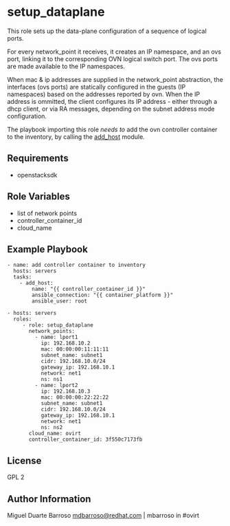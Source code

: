 setup_dataplane
=========

This role sets up the data-plane configuration of a sequence of logical ports.

For every network_point it receives, it creates an IP namespace, and an ovs
port, linking it to the corresponding OVN logical switch port. The ovs ports
are made available to the IP namespaces.

When mac & ip addresses are supplied in the network_point abstraction, the
interfaces (ovs ports) are statically configured in the guests (IP namespaces)
based on the addresses reported by ovn. When the IP address is ommitted, the
client configures its IP address - either through a dhcp client, or via RA
messages, depending on the subnet address mode configuration.

The playbook importing this role *needs to* add the ovn controller
container to the inventory, by calling the
[add_host](https://docs.ansible.com/ansible/latest/modules/add_host_module.html) module.

Requirements
------------

- openstacksdk

Role Variables
--------------

- list of network points
- controller_container_id
- cloud_name

Example Playbook
----------------

    - name: add controller container to inventory
      hosts: servers
      tasks:
        - add_host:
            name: "{{ controller_container_id }}"
            ansible_connection: "{{ container_platform }}"
            ansible_user: root

    - hosts: servers
      roles:
         - role: setup_dataplane
           network_points:
             - name: lport1
               ip: 192.168.10.2
               mac: 00:00:00:11:11:11
               subnet_name: subnet1
               cidr: 192.168.10.0/24
               gateway_ip: 192.168.10.1
               network: net1
               ns: ns1
             - name: lport2
               ip: 192.168.10.3
               mac: 00:00:00:22:22:22
               subnet_name: subnet1
               cidr: 192.168.10.0/24
               gateway_ip: 192.168.10.1
               network: net1
               ns: ns2
           cloud_name: ovirt
           controller_container_id: 3f550c7173fb

License
-------

GPL 2

Author Information
------------------

Miguel Duarte Barroso <mdbarroso@redhat.com> | mbarroso in #ovirt
